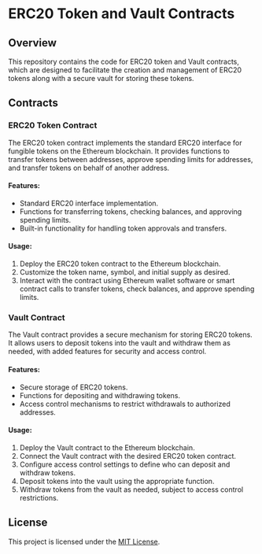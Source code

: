 # ERC20 Token and Vault Contracts

## Overview

This repository contains the code for ERC20 token and Vault contracts, which are designed to facilitate the creation and management of ERC20 tokens along with a secure vault for storing these tokens.

## Contracts

### ERC20 Token Contract

The ERC20 token contract implements the standard ERC20 interface for fungible tokens on the Ethereum blockchain. It provides functions to transfer tokens between addresses, approve spending limits for addresses, and transfer tokens on behalf of another address.

#### Features:
- Standard ERC20 interface implementation.
- Functions for transferring tokens, checking balances, and approving spending limits.
- Built-in functionality for handling token approvals and transfers.

#### Usage:
1. Deploy the ERC20 token contract to the Ethereum blockchain.
2. Customize the token name, symbol, and initial supply as desired.
3. Interact with the contract using Ethereum wallet software or smart contract calls to transfer tokens, check balances, and approve spending limits.

### Vault Contract

The Vault contract provides a secure mechanism for storing ERC20 tokens. It allows users to deposit tokens into the vault and withdraw them as needed, with added features for security and access control.

#### Features:
- Secure storage of ERC20 tokens.
- Functions for depositing and withdrawing tokens.
- Access control mechanisms to restrict withdrawals to authorized addresses.

#### Usage:
1. Deploy the Vault contract to the Ethereum blockchain.
2. Connect the Vault contract with the desired ERC20 token contract.
3. Configure access control settings to define who can deposit and withdraw tokens.
4. Deposit tokens into the vault using the appropriate function.
5. Withdraw tokens from the vault as needed, subject to access control restrictions.

## License

This project is licensed under the [MIT License](LICENSE).
